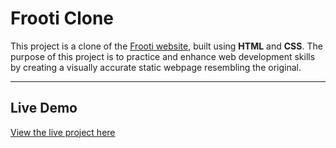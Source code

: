 # **Frooti Clone**

This project is a clone of the [Frooti  website]([https://www.fro.com/](https://www.parleagro.com/brand/5)), built using **HTML** and **CSS**. The purpose of this project is to practice and enhance web development skills by creating a visually accurate static webpage resembling the original.

---

## **Live Demo**
[View the live project here](https://nishaaaaal.github.io/Zomato-Clone/)

